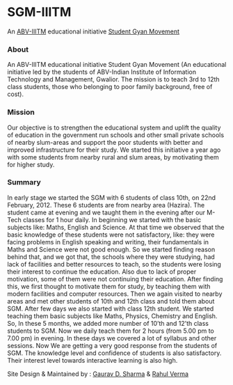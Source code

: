 # SGM-IIITM
An [ABV-IIITM](!http://www.iiitm.ac.in/) educational initiative [Student Gyan Movement](http://sgmiiitm.in/)


### About

An ABV-IIITM educational initiative
Student Gyan Movement (An educational initiative led by the students of ABV-Indian Institute of Information Technology and Management, Gwalior. The mission is to teach 3rd to 12th class students, those who belonging to poor family background, free of cost).


### Mission
Our objective is to strengthen the educational system and uplift the quality of education in the government run schools and other small private schools of nearby slum-areas and support the poor students with better and improved infrastructure for their study. We started this initiative a year ago with some students from nearby rural and slum areas, by motivating them for higher study.

### Summary
In early stage we started the SGM with 6 students of class 10th, on 22nd February, 2012. These 6 students are from nearby area (Hazira). The student came at evening and we taught them in the evening after our M-Tech classes for 1 hour daily. In beginning we started with the basic subjects like: Maths, English and Science. At that time we observed that the basic knowledge of these students were not satisfactory, like: they were facing problems in English speaking and writing, their fundamentals in Maths and Science were not good enough. So we started finding reason behind that, and we got that, the schools where they were studying, had lack of facilities and better resources to teach, so the students were losing their interest to continue the education. Also due to lack of proper motivation, some of them were not continuing their education. After finding this, we first thought to motivate them for study, by teaching them with modern facilities and computer resources. Then we again visited to nearby areas and met other students of 10th and 12th class and told them about SGM. After few days we also started with class 12th student. We started teaching them basic subjects like Maths, Physics, Chemistry and English. So, In these 5 months, we added more number of 10’th and 12’th class students to SGM. Now we daily teach them for 2 hours (from 5.00 pm to 7.00 pm) in evening. In these days we covered a lot of syllabus and other sessions. Now We are getting a very good response from the students of SGM. The knowledge level and confidence of students is also satisfactory. Their interest level towards interactive learning is also high.

Site Design & Maintained by : [Gaurav D. Sharma](https://facebook.com/er.gauravds) & [Rahul Verma](https://www.facebook.com/rahul.stpr?ref=br_rs)
